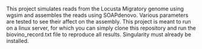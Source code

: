 This project simulates reads from the Locusta Migratory genome using wgsim and assembles the reads using SOAPdenovo. Various parameters are tested to see their affect on the assembly. This project is meant to run on a linux server, for which you can simply clone this repository and run the biovino_record.txt file to reproduce all results. Singularity must already be installed.
